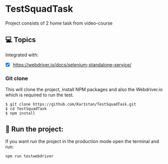 # TestSquadTask
Project consists of 2 home task from video-course

## 💻 Topics

Integrated with:
- [x] https://webdriver.io/docs/selenium-standalone-service/

### Git clone
This will clone the project, install NPM packages and also the Webdriver.io which is required to run the test.
```
$ git clone https://github.com/Kar1stan/TestSquadTask.git
$ cd TestSquadTask
$ npm install
```

## 🚀 Run the project: 
If you want run the project in the production mode open the terminal and run: 
```
npm run testwebdriver
```
